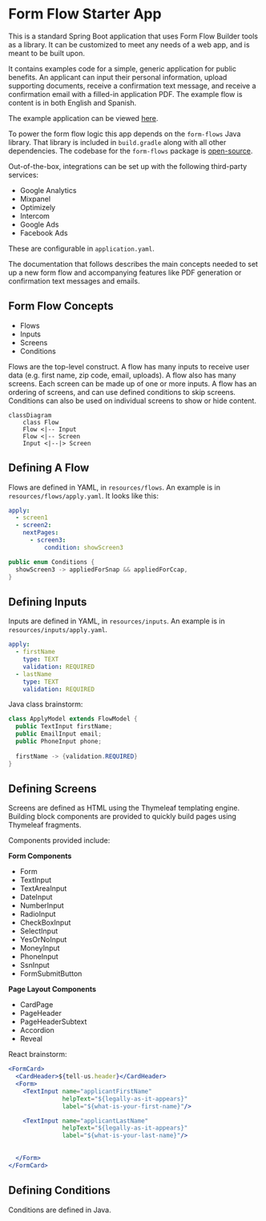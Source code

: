 # Form Flow Starter App #

This is a standard Spring Boot application that uses Form Flow Builder tools as a library. It can
be customized to meet any needs of a web app, and is meant to be built upon.

It contains examples code for a simple, generic application for public benefits. An applicant can
input their personal information, upload supporting documents, receive a confirmation text message, 
and receive a confirmation email with a filled-in application PDF. The example flow is content is in
both English and Spanish.

The example application can be viewed [here](https://example.com).

To power the form flow logic this app depends on the `form-flows` Java library. That library is
included in `build.gradle` along with all other dependencies. The codebase for the `form-flows`
package is [open-source](https://example.com).

Out-of-the-box, integrations can be set up with the following third-party services:

- Google Analytics
- Mixpanel
- Optimizely
- Intercom
- Google Ads
- Facebook Ads

These are configurable in `application.yaml`.

The documentation that follows describes the main concepts needed to set up a new form flow and
accompanying features like PDF generation or confirmation text messages and emails.

## Form Flow Concepts ##

* Flows
* Inputs
* Screens
* Conditions

Flows are the top-level construct. A flow has many inputs to receive user data (e.g. first name, zip
code, email, uploads). A flow also has many screens. Each screen can be made up of one or more
inputs. A flow has an ordering of screens, and can use defined conditions to skip screens. 
Conditions can also be used on individual screens to show or hide content.

```mermaid
classDiagram
    class Flow
    Flow <|-- Input
    Flow <|-- Screen
    Input <|--|> Screen
```

## Defining A Flow ##

Flows are defined in YAML, in `resources/flows`. An example is in `resources/flows/apply.yaml`. 
It looks like this:

```yaml
apply:
  - screen1
  - screen2:
    nextPages:
      - screen3:
          condition: showScreen3
```

```java
public enum Conditions {
  showScreen3 -> appliedForSnap && appliedForCcap,
} 
```

## Defining Inputs ##

Inputs are defined in YAML, in `resources/inputs`. An example is in `resources/inputs/apply.yaml`.

```yaml
apply:
  - firstName
    type: TEXT
    validation: REQUIRED
  - lastName
    type: TEXT
    validation: REQUIRED
```

Java class brainstorm:

```java
class ApplyModel extends FlowModel {
  public TextInput firstName;
  public EmailInput email;
  public PhoneInput phone;
  
  firstName -> {validation.REQUIRED}
}

```

## Defining Screens ##

Screens are defined as HTML using the Thymeleaf templating engine. Building block components are
provided to quickly build pages using Thymeleaf fragments.

Components provided include:

<!--- 
Open Ended Questions: 
- How does this work with definiting input fields? 
-- Should input YAML definitions include values and validations? What about conditions?
- How does this work with conditional logic?
- What components do we really need? Where do we draw the line of this is
a useful component to have vs this could just be written as HTML? 
- How do we handle follow ups on inputs?
--->


__Form Components__
- Form
- TextInput
- TextAreaInput
- DateInput
- NumberInput
- RadioInput
- CheckBoxInput
- SelectInput
- YesOrNoInput
- MoneyInput
- PhoneInput
- SsnInput
- FormSubmitButton

__Page Layout Components__
- CardPage
- PageHeader
- PageHeaderSubtext
- Accordion
- Reveal


React brainstorm:

```jsx
<FormCard>
  <CardHeader>${tell-us.header}</CardHeader>
  <Form>
    <TextInput name="applicantFirstName"
               helpText="${legally-as-it-appears}"
               label="${what-is-your-first-name}"/>

    <TextInput name="applicantLastName"
               helpText="${legally-as-it-appears}"
               label="${what-is-your-last-name}"/>
    
    
  </Form>
</FormCard>

```

## Defining Conditions ##

Conditions are defined in Java.